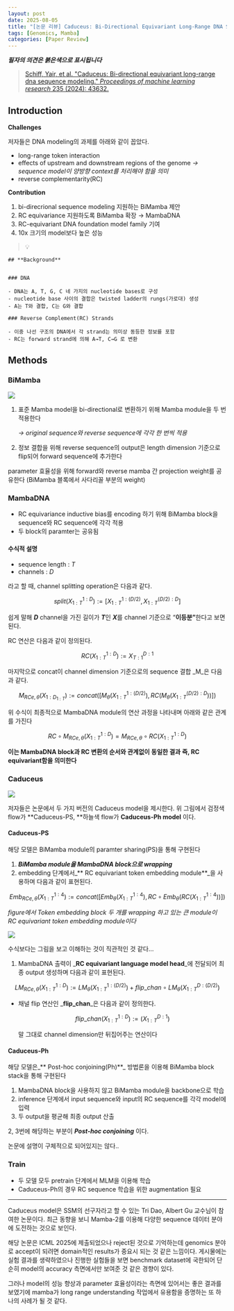 ```yaml
---
layout: post
date: 2025-08-05
title: "[논문 리뷰] Caduceus: Bi-Directional Equivariant Long-Range DNA Sequence Modeling"
tags: [Genomics, Mamba]
categories: [Paper Review]
---
```


<span class="notion-red">_**필자의 의견은 붉은색으로 표시됩니다**_</span>


> [Schiff, Yair, et al. "Caduceus: Bi-directional equivariant long-range dna sequence modeling." ](https://pmc.ncbi.nlm.nih.gov/articles/PMC12189541/)[_Proceedings of machine learning research_](https://pmc.ncbi.nlm.nih.gov/articles/PMC12189541/)[ 235 (2024): 43632.](https://pmc.ncbi.nlm.nih.gov/articles/PMC12189541/)



## Introduction


**Challenges**


저자들은 DNA modeling의 과제를 아래와 같이 꼽았다.

- long-range token interaction
- effects of upstream and downstream regions of the genome 
_→ sequence model이 양방향 context를 처리해야 함을 의미_
- reverse complementarity(RC)

**Contribution**

1. bi-direcrional sequence modeling 지원하는 BiMamba 제안
1. RC equivariance 지원하도록 BiMamba 확장 → MambaDNA
1. RC-equivariant DNA foundation model family 기여
1. 10x 크기의 model보다 높은 성능

> 💡 


	## **Background**


	### DNA

	- DNA는 A, T, G, C 네 가지의 nucleotide bases로 구성
	- nucleotide base 사이의 결합은 twisted ladder의 rungs(가로대) 생성
	- A는 T와 결합, C는 G와 결합

	### Reverse Complement(RC) Strands

	- 이중 나선 구조의 DNA에서 각 strand는 의미상 동등한 정보를 포함
	- RC는 forward strand에 의해 A→T, C→G 로 변환


## Methods



### BiMamba


![](https://prod-files-secure.s3.us-west-2.amazonaws.com/542b861c-36a8-4051-84e5-8804b6728dba/2c247d59-7815-4980-99f0-8f0d21f445a7/image.png?X-Amz-Algorithm=AWS4-HMAC-SHA256&X-Amz-Content-Sha256=UNSIGNED-PAYLOAD&X-Amz-Credential=ASIAZI2LB466V3BB7ZEQ%2F20250914%2Fus-west-2%2Fs3%2Faws4_request&X-Amz-Date=20250914T060046Z&X-Amz-Expires=3600&X-Amz-Security-Token=IQoJb3JpZ2luX2VjEN7%2F%2F%2F%2F%2F%2F%2F%2F%2F%2FwEaCXVzLXdlc3QtMiJGMEQCIBD132%2Fkv3RcQutAt%2B1A4C8OqvSsckQWSiVTb45ALb%2FtAiAkUlnYgrWHE4GyQd8j1dunvQzbeO3A2zlPw%2F0V3h3zeyr%2FAwhXEAAaDDYzNzQyMzE4MzgwNSIMaMAuBM%2BPYyqv4vVeKtwD3vXiQtMJ3yjuwerkGQ4OVRBVsS9%2B0LBuafuXNQztTNmrn94GA%2BVnSjObA2q%2Fr9ZYCLqi%2F8PfbVF6OXEPJa%2F4NnydZ6O6AOD%2BSwV3nEwpF%2Fb0HJSQbQOvcGPodrUCnvqLM%2FhfHSDFnyk49VeVMYYYlsf1SKfR7KhpokV%2BM3jffhvq2j%2F5tejyhwOT0iizrGw1iRlTf4eNhMc9DwYuG%2FpOVH3WpwLn%2FGcoYEu3s4ys4vQaVi6zf2UZGiZx5xzHng%2FaJ5DXezV4k8Z9dqDQCeJFsPZEc0wi983%2FkwfLoYOexFWjJrDub0gnPQTn4afEC4YIzgZX4OIkvtcMsgAgLruCEykjfgFJEHqFybYMBjOJg0OeGbNRhj2DOo0FEqdJR9Wf1cXRsSdQj0m8r89InxZhJIeX1fsK%2BaK90lg5pos1vA4voruw%2FILPtHjmhJ2sp%2FFmmDz18KTAV6aYVqcC0OBzWjL6FCDdcF6RDIAgcUw%2B6XFcpvUHxuHJ%2BhSPRoz6n15sM5xU4b31UwLGtKCgc6and2yoHtaf7HueMgZGQyw2F8Yfu6B4FyqfTep8sSa7UxUWMViGXZfDxhBQHAictjSnMuMs6mgmSb0fFLux0QRNTO2Ijif4ePGrzZf1pjIw57GZxgY6pgHZIsEyh0cc9rgYJPsGV4OymrcgfMBv6StQ9iDs9ni15w7gE4vAmv%2FLS%2Ff%2FFSsqS6oidLd2kIe%2Bb%2FGMcxvBYagEedFHlCsEsRD7ltKlpGLiWmm7uG7bFeI8H3rDkZTQcyj91JKpETmwghgBRX%2B5YO4TCJJTg0pXp7iOTPEgh31IdhKTcD2%2B9YuA5K1dlhLi3KrJ4gcmcvXUsSSYoTQ8Csz6wKd%2FZ%2B%2FL&X-Amz-Signature=07fd5e1e8e97066a97712cbf6c539ee1b45b9eab22a102466a618a67e852d823&X-Amz-SignedHeaders=host&x-amz-checksum-mode=ENABLED&x-id=GetObject)

1. 표준 Mamba model을 bi-directional로 변환하기 위해 Mamba module을 두 번 적용한다

	_→ original sequence와 reverse sequence에 각각 한 번씩 적용_

1. 정보 결합을 위해 reverse sequence의 output은 length dimension 기준으로 flip되어 forward sequence에 추가한다

parameter 효율성을 위해 forward와 reverse mamba 간 projection weight를 공유한다 (BiMamba 블록에서 사다리꼴 부분의 weight)



### MambaDNA

- RC equivariance inductive bias를 encoding 하기 위해 BiMamba block을 sequence와 RC sequence에 각각 적용
- 두 block의 paramter는 공유됨


#### 수식적 설명

- sequence length : _T_
- channels : _D_

라고 할 때,  channel splitting operation은 다음과 같다.


$$
split(X^{1:D}_{1:T}):=[X^{1:(D/2)}_{1:T},X^{(D/2):D}_{1:T}]
$$


<span class="notion-red">쉽게 말해 </span><span class="notion-red">_**D**_</span><span class="notion-red"> channel을 가진 길이가 </span><span class="notion-red">_**T**_</span><span class="notion-red">인 </span><span class="notion-red">_**X**_</span><span class="notion-red">를 channel 기준으로 “</span><span class="notion-red">**이등분”**</span><span class="notion-red">한다고 보면 된다.</span>


RC 연산은 다음과 같이 정의된다.


$$
RC(X^{1:D}_{1:T}):=X^{D:1}_{T:1}
$$


마지막으로 concat이 channel dimension 기준으로의 sequence 결합 _M_은 다음과 같다.


$$
M_{RCe,\theta}(X_{1:D_{1:T}}):=concat([M_{\theta}(X^{1:(D/2)}_{1:T}),RC(M_{\theta}(X^{(D/2):D}_{1:T}))])
$$


위 수식이 최종적으로 MambaDNA module의 연산 과정을 나타내며 아래와 같은 관계를 가진다


$$
RC\circ M_{RCe,\theta}(X^{1:D}_{1:T}) = M_{RCe,\theta} \circ RC(X^{1:D}_{1:T})
$$


**이는 MambaDNA block과 RC 변환의 순서와 관계없이 동일한 결과 즉, RC equivariant함을 의미한다**



### Caduceus


![](https://prod-files-secure.s3.us-west-2.amazonaws.com/542b861c-36a8-4051-84e5-8804b6728dba/f94a60d7-8145-473b-aef9-7c68d3ec604a/image.png?X-Amz-Algorithm=AWS4-HMAC-SHA256&X-Amz-Content-Sha256=UNSIGNED-PAYLOAD&X-Amz-Credential=ASIAZI2LB466V3BB7ZEQ%2F20250914%2Fus-west-2%2Fs3%2Faws4_request&X-Amz-Date=20250914T060046Z&X-Amz-Expires=3600&X-Amz-Security-Token=IQoJb3JpZ2luX2VjEN7%2F%2F%2F%2F%2F%2F%2F%2F%2F%2FwEaCXVzLXdlc3QtMiJGMEQCIBD132%2Fkv3RcQutAt%2B1A4C8OqvSsckQWSiVTb45ALb%2FtAiAkUlnYgrWHE4GyQd8j1dunvQzbeO3A2zlPw%2F0V3h3zeyr%2FAwhXEAAaDDYzNzQyMzE4MzgwNSIMaMAuBM%2BPYyqv4vVeKtwD3vXiQtMJ3yjuwerkGQ4OVRBVsS9%2B0LBuafuXNQztTNmrn94GA%2BVnSjObA2q%2Fr9ZYCLqi%2F8PfbVF6OXEPJa%2F4NnydZ6O6AOD%2BSwV3nEwpF%2Fb0HJSQbQOvcGPodrUCnvqLM%2FhfHSDFnyk49VeVMYYYlsf1SKfR7KhpokV%2BM3jffhvq2j%2F5tejyhwOT0iizrGw1iRlTf4eNhMc9DwYuG%2FpOVH3WpwLn%2FGcoYEu3s4ys4vQaVi6zf2UZGiZx5xzHng%2FaJ5DXezV4k8Z9dqDQCeJFsPZEc0wi983%2FkwfLoYOexFWjJrDub0gnPQTn4afEC4YIzgZX4OIkvtcMsgAgLruCEykjfgFJEHqFybYMBjOJg0OeGbNRhj2DOo0FEqdJR9Wf1cXRsSdQj0m8r89InxZhJIeX1fsK%2BaK90lg5pos1vA4voruw%2FILPtHjmhJ2sp%2FFmmDz18KTAV6aYVqcC0OBzWjL6FCDdcF6RDIAgcUw%2B6XFcpvUHxuHJ%2BhSPRoz6n15sM5xU4b31UwLGtKCgc6and2yoHtaf7HueMgZGQyw2F8Yfu6B4FyqfTep8sSa7UxUWMViGXZfDxhBQHAictjSnMuMs6mgmSb0fFLux0QRNTO2Ijif4ePGrzZf1pjIw57GZxgY6pgHZIsEyh0cc9rgYJPsGV4OymrcgfMBv6StQ9iDs9ni15w7gE4vAmv%2FLS%2Ff%2FFSsqS6oidLd2kIe%2Bb%2FGMcxvBYagEedFHlCsEsRD7ltKlpGLiWmm7uG7bFeI8H3rDkZTQcyj91JKpETmwghgBRX%2B5YO4TCJJTg0pXp7iOTPEgh31IdhKTcD2%2B9YuA5K1dlhLi3KrJ4gcmcvXUsSSYoTQ8Csz6wKd%2FZ%2B%2FL&X-Amz-Signature=600924205559872e51d0a6753af7ac38e0e57826201b8db3fcfe0a80700cdaee&X-Amz-SignedHeaders=host&x-amz-checksum-mode=ENABLED&x-id=GetObject)


저자들은 논문에서 두 가지 버전의 Caduceus model을 제시한다. 위 그림에서 검정색 flow가 **Caduceus-PS, **하늘색 flow가 **Caduceus-Ph model** 이다.



#### Caduceus-PS


해당 모델은 BiMamba module의 paramter sharing(PS)을 통해 구현된다

1. _**BiMamba module을 MambaDNA block으로 wrapping**_
1. embedding 단계에서_** RC equivariant token embedding module**_을 사용하며 다음과 같이 표현된다.

$$
Emb_{RCe,\theta}(X^{1:4}_{1:T}):=concat([Emb_{\theta}(X^{1:4}_{1:T}),RC \circ Emb_{\theta}(RC(X^{1:4}_{1:T}))])
$$


_figure에서 Token embedding block 두 개를 wrapping 하고 있는 큰 module이 RC equivariant token embedding module이다_


![](https://prod-files-secure.s3.us-west-2.amazonaws.com/542b861c-36a8-4051-84e5-8804b6728dba/b175e4da-71eb-4e91-8c23-a06dabe673c9/image.png?X-Amz-Algorithm=AWS4-HMAC-SHA256&X-Amz-Content-Sha256=UNSIGNED-PAYLOAD&X-Amz-Credential=ASIAZI2LB466V3BB7ZEQ%2F20250914%2Fus-west-2%2Fs3%2Faws4_request&X-Amz-Date=20250914T060046Z&X-Amz-Expires=3600&X-Amz-Security-Token=IQoJb3JpZ2luX2VjEN7%2F%2F%2F%2F%2F%2F%2F%2F%2F%2FwEaCXVzLXdlc3QtMiJGMEQCIBD132%2Fkv3RcQutAt%2B1A4C8OqvSsckQWSiVTb45ALb%2FtAiAkUlnYgrWHE4GyQd8j1dunvQzbeO3A2zlPw%2F0V3h3zeyr%2FAwhXEAAaDDYzNzQyMzE4MzgwNSIMaMAuBM%2BPYyqv4vVeKtwD3vXiQtMJ3yjuwerkGQ4OVRBVsS9%2B0LBuafuXNQztTNmrn94GA%2BVnSjObA2q%2Fr9ZYCLqi%2F8PfbVF6OXEPJa%2F4NnydZ6O6AOD%2BSwV3nEwpF%2Fb0HJSQbQOvcGPodrUCnvqLM%2FhfHSDFnyk49VeVMYYYlsf1SKfR7KhpokV%2BM3jffhvq2j%2F5tejyhwOT0iizrGw1iRlTf4eNhMc9DwYuG%2FpOVH3WpwLn%2FGcoYEu3s4ys4vQaVi6zf2UZGiZx5xzHng%2FaJ5DXezV4k8Z9dqDQCeJFsPZEc0wi983%2FkwfLoYOexFWjJrDub0gnPQTn4afEC4YIzgZX4OIkvtcMsgAgLruCEykjfgFJEHqFybYMBjOJg0OeGbNRhj2DOo0FEqdJR9Wf1cXRsSdQj0m8r89InxZhJIeX1fsK%2BaK90lg5pos1vA4voruw%2FILPtHjmhJ2sp%2FFmmDz18KTAV6aYVqcC0OBzWjL6FCDdcF6RDIAgcUw%2B6XFcpvUHxuHJ%2BhSPRoz6n15sM5xU4b31UwLGtKCgc6and2yoHtaf7HueMgZGQyw2F8Yfu6B4FyqfTep8sSa7UxUWMViGXZfDxhBQHAictjSnMuMs6mgmSb0fFLux0QRNTO2Ijif4ePGrzZf1pjIw57GZxgY6pgHZIsEyh0cc9rgYJPsGV4OymrcgfMBv6StQ9iDs9ni15w7gE4vAmv%2FLS%2Ff%2FFSsqS6oidLd2kIe%2Bb%2FGMcxvBYagEedFHlCsEsRD7ltKlpGLiWmm7uG7bFeI8H3rDkZTQcyj91JKpETmwghgBRX%2B5YO4TCJJTg0pXp7iOTPEgh31IdhKTcD2%2B9YuA5K1dlhLi3KrJ4gcmcvXUsSSYoTQ8Csz6wKd%2FZ%2B%2FL&X-Amz-Signature=1468a5b75e35b00f7d95a78d178ac87a902df5fc2ac45542499ab64a89d5bd13&X-Amz-SignedHeaders=host&x-amz-checksum-mode=ENABLED&x-id=GetObject)


<span class="notion-red">수식보다는 그림을 보고 이해하는 것이 직관적인 것 같다…</span>

1. MambaDNA 출력이 _**RC equivariant language model head**_에 전달되어 최종 output 생성하며 다음과 같이 표현된다.

$$
LM_{RCe,\theta}(X^{1:D}_{1:T}):= LM_{\theta}(X^{1:(D/2)}_{1:T})+flip\_chan\circ LM_{\theta}(X^{D:(D/2)}_{1:T})
$$

- 채널 flip 연산인 _**flip\_chan**_은 다음과 같이 정의한다.

	$$
	flip\_chan(X^{1:D}_{1:T}):=(X^{D:1}_{1:T})
	$$


	말 그대로 channel dimension만 뒤집어주는 연산이다



#### Caduceus-Ph


해당 모델은_** Post-hoc conjoining(Ph)**_ 방법론을 이용해 BiMamba block stack을 통해 구현된다

1. MambaDNA block을 사용하지 않고 BiMamba module을 backbone으로 학습
1. inference 단계에서 input sequence와 input의 RC sequence를 각각 model에 입력
1. 두 output을 평균해 최종 output 산출

2, 3번에 해당하는 부분이 _**Post-hoc conjoining**_ 이다.


<span class="notion-red">논문에 설명이 구체적으로 되어있지는 않다..</span>



### Train

- 두 모델 모두 pretrain 단계에서 MLM을 이용해 학습
- Caduceus-Ph의 경우 RC sequence 학습을 위한 augmentation 필요

---


<span class="notion-red">Caduceus model은 SSM의 선구자라고 할 수 있는 Tri Dao, Albert Gu 교수님이 참여한 논문이다. 최근 동향을 보니 Mamba-2를 이용해 다양한 sequence 데이터 분야에 도전하는 것으로 보인다.</span>


<span class="notion-red">해당 논문은 ICML 2025에 제출되었으나 reject된 것으로 기억하는데 genomics 분야로 accept이 되려면 domain적인 results가 중요시 되는 것 같은 느낌이다. 게시물에는 실험 결과를 생략하였으나 진행한 실험들을 보면 benchmark dataset에 국한되어 단순히 model의 accuracy 측면에서만 보여준 것 같은 경향이 있다.</span>


<span class="notion-red">그러나 model의 성능 향상과 parameter 효율성이라는 측면에 있어서는 좋은 결과를 보였기에 mamba가 long range understanding 작업에서 유용함을 증명하는 또 하나의 사례가 될 것 같다.</span>


